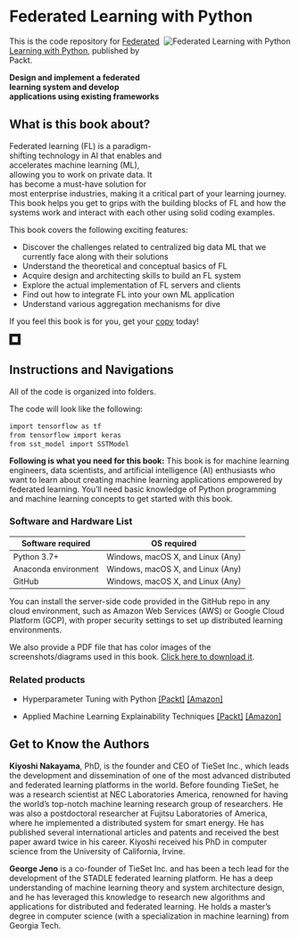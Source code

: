 # Federated Learning with Python

<a href="https://www.packtpub.com/product/federated-learning-with-python/9781803247106?utm_source=github&utm_medium=repository&utm_campaign=9781803247106"><img src="https://static.packt-cdn.com/products/9781803247106/cover/smaller" alt="Federated Learning with Python" height="256px" align="right"></a>

This is the code repository for [Federated Learning with Python](https://www.packtpub.com/product/federated-learning-with-python/9781803247106?utm_source=github&utm_medium=repository&utm_campaign=9781803247106), published by Packt.

**Design and implement a federated learning system and develop applications using existing frameworks**

## What is this book about?
Federated learning (FL) is a paradigm-shifting technology in AI that enables and accelerates machine learning (ML), allowing you to work on private data. It has become a must-have solution for most enterprise industries, making it a critical part of your learning journey. This book helps you get to grips with the building blocks of FL and how the systems work and interact with each other using solid coding examples.

This book covers the following exciting features: 
* Discover the challenges related to centralized big data ML that we currently face along with their solutions
* Understand the theoretical and conceptual basics of FL
* Acquire design and architecting skills to build an FL system
* Explore the actual implementation of FL servers and clients
* Find out how to integrate FL into your own ML application
* Understand various aggregation mechanisms for dive

If you feel this book is for you, get your [copy](https://www.amazon.com/dp/B09NC5XJ6D) today!

<a href="https://www.packtpub.com/?utm_source=github&utm_medium=banner&utm_campaign=GitHubBanner"><img src="https://raw.githubusercontent.com/PacktPublishing/GitHub/master/GitHub.png" 
alt="https://www.packtpub.com/" border="5" /></a>


## Instructions and Navigations
All of the code is organized into folders.

The code will look like the following:
```
import tensorflow as tf
from tensorflow import keras
from sst_model import SSTModel
```

**Following is what you need for this book:**
This book is for machine learning engineers, data scientists, and artificial intelligence (AI) enthusiasts who want to learn about creating machine learning applications empowered by federated learning. You’ll need basic knowledge of Python programming and machine learning concepts to get started with this book.	


### Software and Hardware List

| Software required                    | OS required                        |
| ------------------------------------ | -----------------------------------|
| Python 3.7+                          | Windows, macOS X, and Linux (Any)  |
| Anaconda environment                 | Windows, macOS X, and Linux (Any)  |
| GitHub                               | Windows, macOS X, and Linux (Any)  |

You can install the server-side code provided in the GitHub repo in any cloud environment, such as
Amazon Web Services (AWS) or Google Cloud Platform (GCP), with proper security settings to
set up distributed learning environments.


We also provide a PDF file that has color images of the screenshots/diagrams used in this book. [Click here to download it](https://packt.link/qh1su).


### Related products <Other books you may enjoy>
* Hyperparameter Tuning with Python [[Packt]](https://www.packtpub.com/product/hyperparameter-tuning-with-python/9781803235875) [[Amazon]](https://www.amazon.com/dp/B0B2DNQHHG)

* Applied Machine Learning Explainability Techniques [[Packt]](https://www.packtpub.com/product/applied-machine-learning-explainability-techniques/9781803246154) [[Amazon]](https://www.amazon.com/dp/B0B2PTF5PC)

## Get to Know the Authors

**Kiyoshi Nakayama**,
PhD, is the founder and CEO of TieSet Inc., which leads the development and
dissemination of one of the most advanced distributed and federated learning platforms in the world.
Before founding TieSet, he was a research scientist at NEC Laboratories America, renowned for having
the world’s top-notch machine learning research group of researchers. He was also a postdoctoral
researcher at Fujitsu Laboratories of America, where he implemented a distributed system for smart
energy. He has published several international articles and patents and received the best paper award
twice in his career. Kiyoshi received his PhD in computer science from the University of California,
Irvine. 

**George Jeno**
is a co-founder of TieSet Inc. and has been a tech lead for the development of the
STADLE federated learning platform. He has a deep understanding of machine learning theory and
system architecture design, and he has leveraged this knowledge to research new algorithms and
applications for distributed and federated learning. He holds a master’s degree in computer science
(with a specialization in machine learning) from Georgia Tech.
